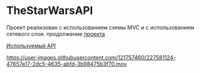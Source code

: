 # TheStarWarsAPI

Проект реализован с использованием схемы MVC и с использованием сетевого слоя.
продолжение [проекта](https://github.com/SoloNineZero/HW-3.2)

[Используемый API](https://swapi.dev/documentation)

https://user-images.githubusercontent.com/121757460/227581124-47657e17-2dc5-4635-abfd-3b98475b3f70.mov


